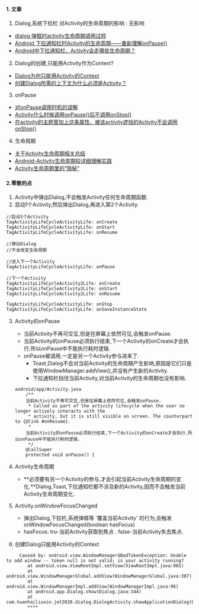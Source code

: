 #### 1. 文章
1. Dialog,系统下拉栏 对Activity的生命周期的影响 : 无影响
- [dialog 弹框时activity生命周期调用过程](https://blog.csdn.net/cdkd123/article/details/93078140)
- [Android 下拉通知栏时Activity的生命周期——重新理解onPause()](https://www.jianshu.com/p/781bc86f8042)
- [Android中下拉通知栏，Activity会走哪些生命周期？](https://blog.csdn.net/ming_147/article/details/105634325)
2. Dialog的创建,只能用Activity作为Context?
- [Dialog为何只能用Activity的Context](https://blog.csdn.net/weitangzhu_2008/article/details/86706353)
- [创建Dialog所需的上下文为什么必须是Activity？](https://www.jianshu.com/p/413ec659500a)
3. onPause
- [对onPause调用时机的误解](https://www.jianshu.com/p/f755c2c2ca24)
- [Activity什么时候调用onPause()后不调用onStop()](https://www.jianshu.com/p/f51be7f6b9f8)
- [在activity的主题里加上这条属性，被该activity遮挡的Activity不会调用onStop()](https://blog.csdn.net/qq_26916671/article/details/73201614)
4. 生命周期
- [关于Activity生命周期相关总结](https://my.oschina.net/tanghaoo/blog/1929759)
- [Android-Activity生命周期较详细理解实践](https://zhuanlan.zhihu.com/p/50647518?from_voters_page=true)
- [Activity生命周期里的“隐秘”](https://zhuanlan.zhihu.com/p/23947267)

#### 2.零散的点
1. Activity中弹出Dialog,不会触发Activity任何生命周期函数.
2. 启动1个Activity,然后弹出Dialog,再进入第2个Activity.
  ```
  //启动1个Activity
  TagActivityLifeCycleActivityLife: onCreate
  TagActivityLifeCycleActivityLife: onStart
  TagActivityLifeCycleActivityLife: onResume

  //弹出Dialog
  //不会改变生命周期

  //进入下一个Activity
  TagActivityLifeCycleActivityLife: onPause

  //下一个Activity
  TagActivityLifeCycleActivity2Life: onCreate
  TagActivityLifeCycleActivity2Life: onStart
  TagActivityLifeCycleActivity2Life: onResume

  TagActivityLifeCycleActivityLife: onStop
  TagActivityLifeCycleActivityLife: onSaveInstanceState
  ```
3. Activity的onPause
	- 当前Activity不再可交互,但是在屏幕上依然可见,会触发onPause.
    - 当前Activity的onPause必须执行结束,下一个Activity的onCreate才会执行.所以onPause中不能执行耗时逻辑. 
    - onPause被调用,一定是另一个Activity参与进来了.
    	- Toast,Dialog不会对当前Activity的生命周期产生影响,原因是它们只是使用WindowManager.addView(),并没有产生新的Activity.
		- 下拉通知栏挡住当前Activity,对当前Activity的生命周期也没有影响.
        
    ```
    android/app/Activity.java
        /**
        当前Activity不再可交互,但是在屏幕上依然可见,会触发onPause.
         * Called as part of the activity lifecycle when the user no longer actively interacts with the
         * activity, but it is still visible on screen. The counterpart to {@link #onResume}.
         *
        当前Activity的onPause必须执行结束,下一个Activity的onCreate才会执行.所以onPause中不能执行耗时逻辑. 
         */
        @CallSuper
        protected void onPause() {
    ```
4. Activity生命周期
	- **必须要有另一个Activity的参与,才会引起当前Activity生命周期的变化.**Dialog,Toast,下拉通知栏都不涉及新的Activity,因而不会触发当前Activity生命周期变化.

5. Activity.onWindowFocusChanged
	- 弹出Dialog,下拉栏,系统弹框等 '覆盖当前Activity' 的行为,会触发onWindowFocusChanged(boolean hasFocus)
    - hasFocus: tru-当前Activity获取到焦点 . false-当前Activity失去焦点.
4. 创建Dialog只能用Activity的Context
```
     Caused by: android.view.WindowManager$BadTokenException: Unable to add window -- token null is not valid; is your activity running?
        at android.view.ViewRootImpl.setView(ViewRootImpl.java:965)
        at android.view.WindowManagerGlobal.addView(WindowManagerGlobal.java:387)
        at android.view.WindowManagerImpl.addView(WindowManagerImpl.java:96)
        at android.app.Dialog.show(Dialog.java:344)
        at com.huanhailiuxin.jet2020.dialog.DialogActivity.showApplicationDialog(DialogActivity.java:24)
        ****
```
